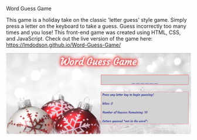 Word Guess Game

This game is a holiday take on the classic 'letter guess' style game. Simply press a letter on the keyboard to take a guess. Guess incorrectly too many times and you lose! This front-end game was created using HTML, CSS, and JavaScript. Check out the live version of the game here: https://lmdodson.github.io/Word-Guess-Game/

![screenshot](assets/images/screenshot.png)
